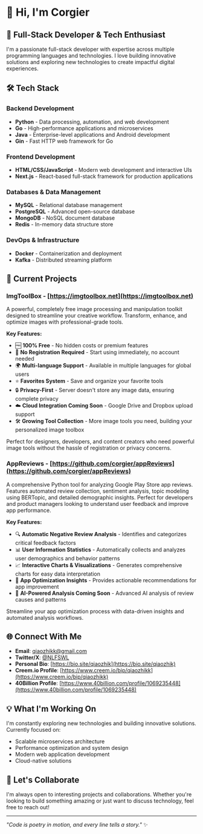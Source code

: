 # 👋 Hi, I'm Corgier

## 🚀 Full-Stack Developer & Tech Enthusiast

I'm a passionate full-stack developer with expertise across multiple programming languages and technologies. I love building innovative solutions and exploring new technologies to create impactful digital experiences.

## 🛠️ Tech Stack

### **Backend Development**
- **Python** - Data processing, automation, and web development
- **Go** - High-performance applications and microservices
- **Java** - Enterprise-level applications and Android development
- **Gin** - Fast HTTP web framework for Go

### **Frontend Development**
- **HTML/CSS/JavaScript** - Modern web development and interactive UIs
- **Next.js** - React-based full-stack framework for production applications

### **Databases & Data Management**
- **MySQL** - Relational database management
- **PostgreSQL** - Advanced open-source database
- **MongoDB** - NoSQL document database
- **Redis** - In-memory data structure store

### **DevOps & Infrastructure**
- **Docker** - Containerization and deployment
- **Kafka** - Distributed streaming platform

## 🎯 Current Projects

### **ImgToolBox** - [https://imgtoolbox.net](https://imgtoolbox.net)
A powerful, completely free image processing and manipulation toolkit designed to streamline your creative workflow. Transform, enhance, and optimize images with professional-grade tools.

**Key Features:**
- 🆓 **100% Free** - No hidden costs or premium features
- 🚀 **No Registration Required** - Start using immediately, no account needed
- 🌍 **Multi-language Support** - Available in multiple languages for global users
- ⭐ **Favorites System** - Save and organize your favorite tools
- 🔒 **Privacy-First** - Server doesn't store any image data, ensuring complete privacy
- ☁️ **Cloud Integration Coming Soon** - Google Drive and Dropbox upload support
- 🛠️ **Growing Tool Collection** - More image tools you need, building your personalized image toolbox

Perfect for designers, developers, and content creators who need powerful image tools without the hassle of registration or privacy concerns.

### **AppReviews** - [https://github.com/corgier/appReviews](https://github.com/corgier/appReviews)
A comprehensive Python tool for analyzing Google Play Store app reviews. Features automated review collection, sentiment analysis, topic modeling using BERTopic, and detailed demographic insights. Perfect for developers and product managers looking to understand user feedback and improve app performance.

**Key Features:**
- 🔍 **Automatic Negative Review Analysis** - Identifies and categorizes critical feedback factors
- 📊 **User Information Statistics** - Automatically collects and analyzes user demographics and behavior patterns
- 📈 **Interactive Charts & Visualizations** - Generates comprehensive charts for easy data interpretation
- 🎯 **App Optimization Insights** - Provides actionable recommendations for app improvement
- 🤖 **AI-Powered Analysis Coming Soon** - Advanced AI analysis of review causes and patterns

Streamline your app optimization process with data-driven insights and automated analysis workflows.

## 🌐 Connect With Me

- **Email**: [qiaozhikk@gmail.com](mailto:qiaozhikk@gmail.com)
- **Twitter/X**: [@NLFSWL](https://x.com/NLFSWL)
- **Personal Bio**: [https://bio.site/qiaozhik](https://bio.site/qiaozhik)
- **Creem.io Profile**: [https://www.creem.io/bip/qiaozhikk](https://www.creem.io/bip/qiaozhikk)
- **40Billion Profile**: [https://www.40billion.com/profile/1069235448](https://www.40billion.com/profile/1069235448)

## 💡 What I'm Working On

I'm constantly exploring new technologies and building innovative solutions. Currently focused on:
- Scalable microservices architecture
- Performance optimization and system design
- Modern web application development
- Cloud-native solutions

## 🤝 Let's Collaborate

I'm always open to interesting projects and collaborations. Whether you're looking to build something amazing or just want to discuss technology, feel free to reach out!

---

*"Code is poetry in motion, and every line tells a story."* ✨

